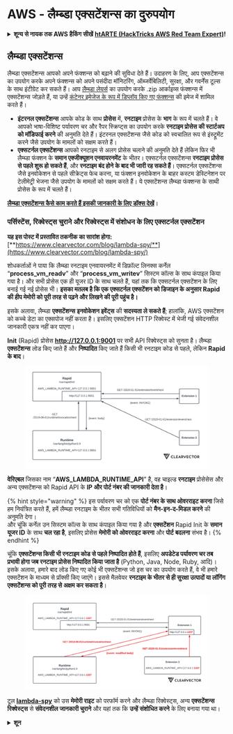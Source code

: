 # AWS - लैम्ब्डा एक्सटेंशन्स का दुरुपयोग

<details>

<summary><strong>शून्य से नायक तक AWS हैकिंग सीखें</strong> <a href="https://training.hacktricks.xyz/courses/arte"><strong>htARTE (HackTricks AWS Red Team Expert)</strong></a><strong>!</strong></summary>

HackTricks का समर्थन करने के अन्य तरीके:

* यदि आप अपनी **कंपनी का विज्ञापन HackTricks में देखना चाहते हैं** या **HackTricks को PDF में डाउनलोड करना चाहते हैं** तो [**सब्सक्रिप्शन प्लान्स**](https://github.com/sponsors/carlospolop) देखें!
* [**आधिकारिक PEASS & HackTricks स्वैग**](https://peass.creator-spring.com) प्राप्त करें
* [**The PEASS Family**](https://opensea.io/collection/the-peass-family) की खोज करें, हमारा विशेष [**NFTs**](https://opensea.io/collection/the-peass-family) संग्रह
* 💬 [**Discord group**](https://discord.gg/hRep4RUj7f) में **शामिल हों** या [**telegram group**](https://t.me/peass) में या **Twitter** 🐦 पर मुझे **फॉलो** करें [**@carlospolopm**](https://twitter.com/carlospolopm)**.**
* [**HackTricks**](https://github.com/carlospolop/hacktricks) और [**HackTricks Cloud**](https://github.com/carlospolop/hacktricks-cloud) github repos में PRs सबमिट करके अपनी हैकिंग ट्रिक्स शेयर करें।

</details>

## लैम्ब्डा एक्सटेंशन्स

लैम्ब्डा एक्सटेंशन्स आपको अपने फंक्शन्स को बढ़ाने की सुविधा देते हैं। उदाहरण के लिए, आप एक्सटेंशन्स का उपयोग करके अपने फंक्शन्स को अपने पसंदीदा मॉनिटरिंग, ऑब्जर्वेबिलिटी, सुरक्षा, और गवर्नेंस टूल्स के साथ इंटीग्रेट कर सकते हैं। आप [लैम्ब्डा लेयर्स](https://docs.aws.amazon.com/lambda/latest/dg/configuration-layers.html) का उपयोग करके .zip आर्काइव्स फंक्शन्स में एक्सटेंशन्स जोड़ते हैं, या उन्हें [कंटेनर इमेजेज के रूप में डिप्लॉय किए गए फंक्शन्स](https://aws.amazon.com/blogs/compute/working-with-lambda-layers-and-extensions-in-container-images/) की इमेज में शामिल करते हैं।

* **इंटरनल एक्सटेंशन्स** आपके कोड के साथ **प्रोसेस** में, **रनटाइम** प्रोसेस के **भाग** के रूप में चलते हैं। वे आपको भाषा-विशिष्ट पर्यावरण चर और रैपर स्क्रिप्ट्स का उपयोग करके **रनटाइम प्रोसेस की स्टार्टअप को मॉडिफाई करने** की अनुमति देते हैं। इंटरनल एक्सटेंशन्स जैसे कोड को स्वचालित रूप से इंस्ट्रूमेंट करने जैसे उपयोग के मामलों को सक्षम करते हैं।
* **एक्सटर्नल एक्सटेंशन्स** आपको रनटाइम से अलग प्रोसेस चलाने की अनुमति देते हैं लेकिन फिर भी लैम्ब्डा फंक्शन के **समान एक्जीक्यूशन एनवायरनमेंट** के भीतर। एक्सटर्नल एक्सटेंशन्स **रनटाइम प्रोसेस से पहले शुरू हो सकते हैं**, और **रनटाइम बंद होने के बाद भी जारी रह सकते हैं**। एक्सटर्नल एक्सटेंशन्स जैसे इनवोकेशन से पहले सीक्रेट्स फेच करना, या फंक्शन इनवोकेशन के बाहर कस्टम डेस्टिनेशन पर टेलीमेट्री भेजना जैसे उपयोग के मामलों को सक्षम करते हैं। ये एक्सटेंशन्स लैम्ब्डा फंक्शन्स के साथी प्रोसेस के रूप में चलते हैं।

[**लैम्ब्डा एक्सटेंशन्स कैसे काम करते हैं इसकी जानकारी के लिए डॉक्स देखें**](https://docs.aws.amazon.com/lambda/latest/dg/runtimes-extensions-api.html)।

### पर्सिस्टेंस, रिक्वेस्ट्स चुराने और रिक्वेस्ट्स में संशोधन के लिए एक्सटर्नल एक्सटेंशन

**यह इस पोस्ट में प्रस्तावित तकनीक का सारांश होगा:** [**https://www.clearvector.com/blog/lambda-spy/**](https://www.clearvector.com/blog/lambda-spy/)

शोधकर्ताओं ने पाया कि लैम्ब्डा रनटाइम एनवायरनमेंट में डिफ़ॉल्ट लिनक्स कर्नेल “**process_vm_readv**” और “**process_vm_writev**” सिस्टम कॉल्स के साथ कंपाइल किया गया है। और सभी प्रोसेस एक ही यूजर ID के साथ चलते हैं, यहां तक कि एक्सटर्नल एक्सटेंशन के लिए बनाई गई नई प्रोसेस भी। **इसका मतलब है कि एक एक्सटर्नल एक्सटेंशन को डिजाइन के अनुसार Rapid की हीप मेमोरी को पूरी तरह से पढ़ने और लिखने की पूरी पहुंच है।**

इसके अलावा, लैम्ब्डा **एक्सटेंशन्स** **इनवोकेशन इवेंट्स** की **सदस्यता ले सकते हैं**; हालांकि, AWS एक्सटेंशन को कच्चे डेटा का एक्सपोज नहीं करता है। इसलिए एक्सटेंशन HTTP रिक्वेस्ट में भेजी गई संवेदनशील जानकारी एकत्र नहीं कर पाएगा।

**Init** (Rapid) प्रोसेस **http://127.0.0.1:9001** पर सभी API रिक्वेस्ट्स को सुनता है। लैम्ब्डा **एक्सटेंशन्स** लोड किए जाते हैं और **निष्पादित** किए जाते हैं किसी भी रनटाइम कोड से पहले, लेकिन **Rapid के बाद**।

<figure><img src="../../../../.gitbook/assets/image (90).png" alt=""><figcaption></figcaption></figure>

**वेरिएबल** जिसका नाम “**AWS_LAMBDA_RUNTIME_API**” है, वह चाइल्ड **रनटाइम** प्रोसेसेस और अन्य एक्सटेंशन्स को Rapid API के **IP और पोर्ट नंबर की जानकारी देता है**।

{% hint style="warning" %}
इस पर्यावरण चर को एक **पोर्ट नंबर के साथ ओवरराइट करना** जिसे हम नियंत्रित करते हैं, हमें लैम्ब्डा रनटाइम के भीतर सभी गतिविधियों को **मैन-इन-द-मिडल करने** की अनुमति देगा।\
और चूंकि कर्नेल उन सिस्टम कॉल्स के साथ कंपाइल किया गया है और **एक्सटेंशन** Rapid Init के **समान यूजर ID** के साथ **चल रहा है**, इसलिए प्रोसेस **मेमोरी को ओवरराइट करना** और **पोर्ट बदलना** संभव है।
{% endhint %}

चूंकि **एक्सटेंशन्स किसी भी रनटाइम कोड से पहले निष्पादित होते हैं**, इसलिए **अपडेटेड पर्यावरण चर तब प्रभावी होगा जब रनटाइम प्रोसेस निष्पादित किया जाता है** (Python, Java, Node, Ruby, आदि)। इसके अलावा, हमारे बाद लोड किए गए कोई भी एक्सटेंशन्स जो इस चर का उपयोग करते हैं, वे भी हमारे एक्सटेंशन के माध्यम से प्रॉक्सी किए जाएंगे। इससे मैलवेयर **रनटाइम के भीतर से ही सुरक्षा उत्पादों या लॉगिंग एक्सटेंशन्स को पूरी तरह से अक्षम कर सकता है**।

<figure><img src="../../../../.gitbook/assets/image (3) (4).png" alt=""><figcaption></figcaption></figure>

टूल [**lambda-spy**](https://github.com/clearvector/lambda-spy) को उस **मेमोरी राइट** को परफॉर्म करने और लैम्ब्डा रिक्वेस्ट्स, अन्य **एक्सटेंशन्स** **रिक्वेस्ट्स** से **संवेदनशील जानकारी चुराने** और यहां तक कि **उन्हें संशोधित करने** के लिए बनाया गया था।

<details>

<summary><strong>शून
